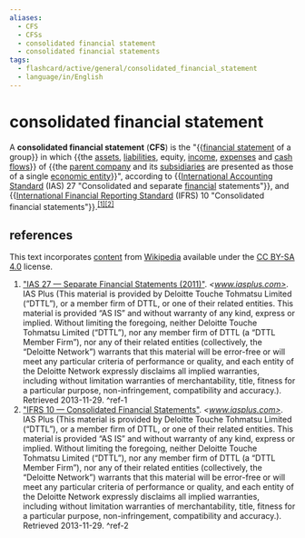 ```yaml
---
aliases:
  - CFS
  - CFSs
  - consolidated financial statement
  - consolidated financial statements
tags:
  - flashcard/active/general/consolidated_financial_statement
  - language/in/English
---
```


# consolidated financial statement

A __consolidated financial statement__ (__CFS__) is the "{{[financial statement](financial%20statement.md) of a group}} in which {{the [assets](asset.md), [liabilities](liability%20(financial%20accounting).md), equity, [income](income.md), [expenses](expense.md) and [cash flows](cash%20flow.md)}} of {{the [parent company](holding%20company.md#parent%20company) and its [subsidiaries](subsidiary.md) are presented as those of a single [economic entity](economic%20entity.md)}}", according to {{[International Accounting Standard](International%20Financial%20Reporting%20Standards.md) (IAS) 27 "Consolidated and separate [financial](finance.md) statements"}}, and {{[International Financial Reporting Standard](International%20Financial%20Reporting%20Standards.md) (IFRS) 10 "Consolidated financial statements"}}.<sup>[\[1\]](#^ref-1)</sup><sup>[\[2\]](#^ref-2)</sup> <!--SR:!2024-10-31,33,270!2024-10-03,10,270!2024-10-10,17,290!2024-10-03,10,270!2024-10-09,16,290-->

## references

This text incorporates [content](https://en.wikipedia.org/wiki/consolidated_financial_statement) from [Wikipedia](Wikipedia.md) available under the [CC BY-SA 4.0](https://creativecommons.org/licenses/by-sa/4.0/) license.

1. ["IAS 27 — Separate Financial Statements (2011)"](http://www.iasplus.com/en/standards/ias/ias27-2011). _<www.iasplus.com>_. IAS Plus (This material is provided by Deloitte Touche Tohmatsu Limited (“DTTL”), or a member firm of DTTL, or one of their related entities. This material is provided “AS IS” and without warranty of any kind, express or implied. Without limiting the foregoing, neither Deloitte Touche Tohmatsu Limited (“DTTL”), nor any member firm of DTTL (a “DTTL Member Firm”), nor any of their related entities (collectively, the “Deloitte Network”) warrants that this material will be error-free or will meet any particular criteria of performance or quality, and each entity of the Deloitte Network expressly disclaims all implied warranties, including without limitation warranties of merchantability, title, fitness for a particular purpose, non-infringement, compatibility and accuracy.). Retrieved 2013-11-29. <a id="^ref-1"></a>^ref-1
2. ["IFRS 10 — Consolidated Financial Statements"](http://www.iasplus.com/en/standards/ifrs/ifrs10). _<www.iasplus.com>_. IAS Plus (This material is provided by Deloitte Touche Tohmatsu Limited (“DTTL”), or a member firm of DTTL, or one of their related entities. This material is provided “AS IS” and without warranty of any kind, express or implied. Without limiting the foregoing, neither Deloitte Touche Tohmatsu Limited (“DTTL”), nor any member firm of DTTL (a “DTTL Member Firm”), nor any of their related entities (collectively, the “Deloitte Network”) warrants that this material will be error-free or will meet any particular criteria of performance or quality, and each entity of the Deloitte Network expressly disclaims all implied warranties, including without limitation warranties of merchantability, title, fitness for a particular purpose, non-infringement, compatibility and accuracy.). Retrieved 2013-11-29. <a id="^ref-2"></a>^ref-2
